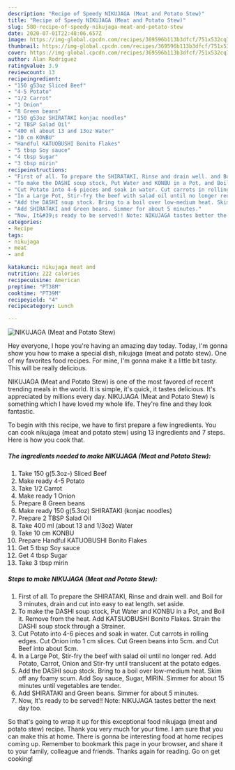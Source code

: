 ```yaml
---
description: "Recipe of Speedy NIKUJAGA (Meat and Potato Stew)"
title: "Recipe of Speedy NIKUJAGA (Meat and Potato Stew)"
slug: 580-recipe-of-speedy-nikujaga-meat-and-potato-stew
date: 2020-07-01T22:48:06.657Z
image: https://img-global.cpcdn.com/recipes/369596b113b3dfcf/751x532cq70/nikujaga-meat-and-potato-stew-recipe-main-photo.jpg
thumbnail: https://img-global.cpcdn.com/recipes/369596b113b3dfcf/751x532cq70/nikujaga-meat-and-potato-stew-recipe-main-photo.jpg
cover: https://img-global.cpcdn.com/recipes/369596b113b3dfcf/751x532cq70/nikujaga-meat-and-potato-stew-recipe-main-photo.jpg
author: Alan Rodriguez
ratingvalue: 3.9
reviewcount: 13
recipeingredient:
- "150 g53oz Sliced Beef"
- "4-5 Potato"
- "1/2 Carrot"
- "1 Onion"
- "8 Green beans"
- "150 g53oz SHIRATAKI konjac noodles"
- "2 TBSP Salad Oil"
- "400 ml about 13 and 13oz Water"
- "10 cm KONBU"
- "Handful KATUOBUSHI Bonito Flakes"
- "5 tbsp Soy sauce"
- "4 tbsp Sugar"
- "3 tbsp mirin"
recipeinstructions:
- "First of all. To prepare the SHIRATAKI, Rinse and drain well. and Boil for 3 minutes, drain and cut into easy to eat length. set aside."
- "To make the DASHI soup stock, Put Water and KONBU in a Pot, and Boil it. Remove from the heat. Add KATSUOBUSHI Bonito Flakes. Strain the DASHI soup stock through a Strainer."
- "Cut Potato into 4-6 pieces and soak in water. Cut carrots in rolling edges. Cut Onion into 1 cm slices. Cut Green beans into 5cm. and Cut Beef into about 5cm."
- "In a Large Pot, Stir-fry the beef with salad oil until no longer red. Add Potato, Carrot, Onion and Stir-fry until translucent at the potato edges."
- "Add the DASHI soup stock. Bring to a boil over low-medium heat. Skim off any foamy scum. Add Soy sauce, Sugar, MIRIN. Simmer for about 15 minutes until vegetables are tender."
- "Add SHIRATAKI and Green beans. Simmer for about 5 minutes."
- "Now, It&#39;s ready to be served!! Note: NIKUJAGA tastes better the next day too."
categories:
- Recipe
tags:
- nikujaga
- meat
- and

katakunci: nikujaga meat and 
nutrition: 222 calories
recipecuisine: American
preptime: "PT38M"
cooktime: "PT39M"
recipeyield: "4"
recipecategory: Lunch

---
```



![NIKUJAGA (Meat and Potato Stew)](https://img-global.cpcdn.com/recipes/369596b113b3dfcf/751x532cq70/nikujaga-meat-and-potato-stew-recipe-main-photo.jpg)

Hey everyone, I hope you're having an amazing day today. Today, I'm gonna show you how to make a special dish, nikujaga (meat and potato stew). One of my favorites food recipes. For mine, I'm gonna make it a little bit tasty. This will be really delicious.



NIKUJAGA (Meat and Potato Stew) is one of the most favored of recent trending meals in the world. It is simple, it's quick, it tastes delicious. It's appreciated by millions every day. NIKUJAGA (Meat and Potato Stew) is something which I have loved my whole life. They're fine and they look fantastic.


To begin with this recipe, we have to first prepare a few ingredients. You can cook nikujaga (meat and potato stew) using 13 ingredients and 7 steps. Here is how you cook that.

<!--inarticleads1-->

##### The ingredients needed to make NIKUJAGA (Meat and Potato Stew):

1. Take 150 g(5.3oz-) Sliced Beef
1. Make ready 4-5 Potato
1. Take 1/2 Carrot
1. Make ready 1 Onion
1. Prepare 8 Green beans
1. Make ready 150 g(5.3oz) SHIRATAKI (konjac noodles)
1. Prepare 2 TBSP Salad Oil
1. Take 400 ml (about 13 and 1/3oz) Water
1. Take 10 cm KONBU
1. Prepare Handful KATUOBUSHI Bonito Flakes
1. Get 5 tbsp Soy sauce
1. Get 4 tbsp Sugar
1. Take 3 tbsp mirin




<!--inarticleads2-->

##### Steps to make NIKUJAGA (Meat and Potato Stew):

1. First of all. To prepare the SHIRATAKI, Rinse and drain well. and Boil for 3 minutes, drain and cut into easy to eat length. set aside.
1. To make the DASHI soup stock, Put Water and KONBU in a Pot, and Boil it. Remove from the heat. Add KATSUOBUSHI Bonito Flakes. Strain the DASHI soup stock through a Strainer.
1. Cut Potato into 4-6 pieces and soak in water. Cut carrots in rolling edges. Cut Onion into 1 cm slices. Cut Green beans into 5cm. and Cut Beef into about 5cm.
1. In a Large Pot, Stir-fry the beef with salad oil until no longer red. Add Potato, Carrot, Onion and Stir-fry until translucent at the potato edges.
1. Add the DASHI soup stock. Bring to a boil over low-medium heat. Skim off any foamy scum. Add Soy sauce, Sugar, MIRIN. Simmer for about 15 minutes until vegetables are tender.
1. Add SHIRATAKI and Green beans. Simmer for about 5 minutes.
1. Now, It&#39;s ready to be served!! Note: NIKUJAGA tastes better the next day too.




So that's going to wrap it up for this exceptional food nikujaga (meat and potato stew) recipe. Thank you very much for your time. I am sure that you can make this at home. There is gonna be interesting food at home recipes coming up. Remember to bookmark this page in your browser, and share it to your family, colleague and friends. Thanks again for reading. Go on get cooking!
